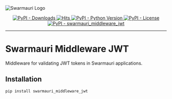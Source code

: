 <picture>
  <source media="(prefers-color-scheme: dark)"  srcset="https://res.cloudinary.com/dryedzrlo/image/upload/v1757724629/swarmauri_brand_frag_light_mg8cmd.png">
  <source media="(prefers-color-scheme: light)" srcset="https://res.cloudinary.com/dryedzrlo/image/upload/v1757724629/swarmauri_brand_frag_dark_tzjuja.png">
  <!-- Fallback below (see #2) -->
  <img alt="Swarmauri Logo" src="https://res.cloudinary.com/dryedzrlo/image/upload/v1757724629/swarmauri_brand_frag_dark_tzjuja.png">
</picture>

<p align="center">
    <a href="https://pypi.org/project/swarmauri_middleware_jwt/">
        <img src="https://img.shields.io/pypi/dm/swarmauri_middleware_jwt" alt="PyPI - Downloads"/>
    </a>
    <a href="https://hits.sh/github.com/swarmauri/swarmauri-sdk/tree/master/pkgs/standards/swarmauri_middleware_jwt/">
        <img alt="Hits" src="https://hits.sh/github.com/swarmauri/swarmauri-sdk/tree/master/pkgs/standards/swarmauri_middleware_jwt.svg"/>
    </a>
    <a href="https://pypi.org/project/swarmauri_middleware_jwt/">
        <img src="https://img.shields.io/pypi/pyversions/swarmauri_middleware_jwt" alt="PyPI - Python Version"/>
    </a>
    <a href="https://pypi.org/project/swarmauri_middleware_jwt/">
        <img src="https://img.shields.io/pypi/l/swarmauri_middleware_jwt" alt="PyPI - License"/>
    </a>
    <a href="https://pypi.org/project/swarmauri_middleware_jwt/">
        <img src="https://img.shields.io/pypi/v/swarmauri_middleware_jwt?label=swarmauri_middleware_jwt&color=green" alt="PyPI - swarmauri_middleware_jwt"/>
    </a>
</p>

---

# Swarmauri Middleware JWT

Middleware for validating JWT tokens in Swarmauri applications.

## Installation

```bash
pip install swarmauri_middleware_jwt
```

